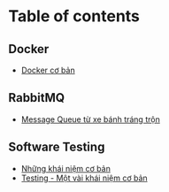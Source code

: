 # Table of contents

## Docker

* [Docker cơ bản](README.md)

## RabbitMQ

* [Message Queue từ xe bánh tráng trộn](rabbitmq/message-queue-tu-xe-banh-trang-tron.md)

## Software Testing

* [Những khái niệm cơ bản](software-testing/nhung-khai-niem-co-ban.md)
* [Testing - Một vài khái niệm cơ bản](software-testing/testing-mot-vai-khai-niem-co-ban.md)
